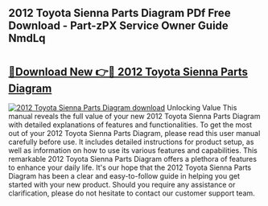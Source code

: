 ## 2012 Toyota Sienna Parts Diagram PDf Free Download - Part-zPX Service Owner Guide NmdLq

# <h2><a href="http://dfu70bk.blite.top/?on=2012+Toyota+Sienna+Parts+Diagram">🔗Download New 👉🔴 2012 Toyota Sienna Parts Diagram</a></h2>

[![2012 Toyota Sienna Parts Diagram download](https://i.imgur.com/lujVjoI.png)](http://dfu70bk.blite.top/?on=2012+Toyota+Sienna+Parts+Diagram)
Unlocking Value This manual reveals the full value of your new 2012 Toyota Sienna Parts Diagram with detailed explanations of features and functionalities. To get the most out of your 2012 Toyota Sienna Parts Diagram, please read this user manual carefully before use. It includes detailed instructions for product setup, as well as information on how to use its various features and capabilities. This remarkable 2012 Toyota Sienna Parts Diagram offers a plethora of features to enhance your daily life. It's our hope that the 2012 Toyota Sienna Parts Diagram has been a clear and easy-to-follow guide in helping you get started with your new product. Should you require any assistance or clarification, please do not hesitate to contact our customer support team.
